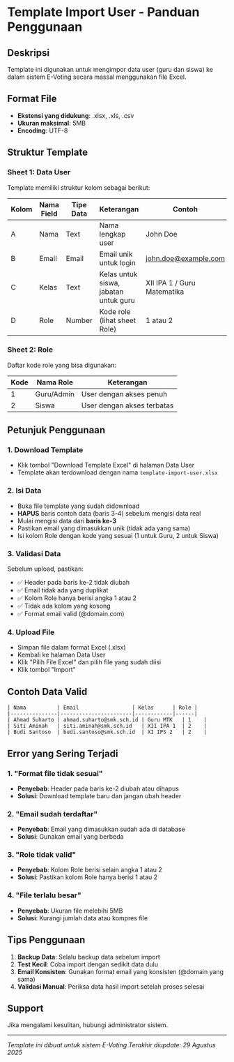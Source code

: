 # Template Import User - Panduan Penggunaan

## Deskripsi

Template ini digunakan untuk mengimpor data user (guru dan siswa) ke dalam sistem E-Voting secara massal menggunakan file Excel.

## Format File

-   **Ekstensi yang didukung**: .xlsx, .xls, .csv
-   **Ukuran maksimal**: 5MB
-   **Encoding**: UTF-8

## Struktur Template

### Sheet 1: Data User

Template memiliki struktur kolom sebagai berikut:

| Kolom | Nama Field | Tipe Data | Keterangan                            | Contoh                      |
| ----- | ---------- | --------- | ------------------------------------- | --------------------------- |
| A     | Nama       | Text      | Nama lengkap user                     | John Doe                    |
| B     | Email      | Email     | Email unik untuk login                | john.doe@example.com        |
| C     | Kelas      | Text      | Kelas untuk siswa, jabatan untuk guru | XII IPA 1 / Guru Matematika |
| D     | Role       | Number    | Kode role (lihat sheet Role)          | 1 atau 2                    |

### Sheet 2: Role

Daftar kode role yang bisa digunakan:

| Kode | Nama Role  | Keterangan                 |
| ---- | ---------- | -------------------------- |
| 1    | Guru/Admin | User dengan akses penuh    |
| 2    | Siswa      | User dengan akses terbatas |

## Petunjuk Penggunaan

### 1. Download Template

-   Klik tombol "Download Template Excel" di halaman Data User
-   Template akan terdownload dengan nama `template-import-user.xlsx`

### 2. Isi Data

-   Buka file template yang sudah didownload
-   **HAPUS** baris contoh data (baris 3-4) sebelum mengisi data real
-   Mulai mengisi data dari **baris ke-3**
-   Pastikan email yang dimasukkan unik (tidak ada yang sama)
-   Isi kolom Role dengan kode yang sesuai (1 untuk Guru, 2 untuk Siswa)

### 3. Validasi Data

Sebelum upload, pastikan:

-   ✅ Header pada baris ke-2 tidak diubah
-   ✅ Email tidak ada yang duplikat
-   ✅ Kolom Role hanya berisi angka 1 atau 2
-   ✅ Tidak ada kolom yang kosong
-   ✅ Format email valid (@domain.com)

### 4. Upload File

-   Simpan file dalam format Excel (.xlsx)
-   Kembali ke halaman Data User
-   Klik "Pilih File Excel" dan pilih file yang sudah diisi
-   Klik tombol "Import"

## Contoh Data Valid

```
| Nama          | Email                 | Kelas      | Role |
|---------------|-----------------------|------------|------|
| Ahmad Suharto | ahmad.suharto@smk.sch.id | Guru MTK   | 1    |
| Siti Aminah   | siti.aminah@smk.sch.id   | XII IPA 1  | 2    |
| Budi Santoso  | budi.santoso@smk.sch.id  | XI IPS 2   | 2    |
```

## Error yang Sering Terjadi

### 1. "Format file tidak sesuai"

-   **Penyebab**: Header pada baris ke-2 diubah atau dihapus
-   **Solusi**: Download template baru dan jangan ubah header

### 2. "Email sudah terdaftar"

-   **Penyebab**: Email yang dimasukkan sudah ada di database
-   **Solusi**: Gunakan email yang berbeda

### 3. "Role tidak valid"

-   **Penyebab**: Kolom Role berisi selain angka 1 atau 2
-   **Solusi**: Pastikan kolom Role hanya berisi 1 atau 2

### 4. "File terlalu besar"

-   **Penyebab**: Ukuran file melebihi 5MB
-   **Solusi**: Kurangi jumlah data atau kompres file

## Tips Penggunaan

1. **Backup Data**: Selalu backup data sebelum import
2. **Test Kecil**: Coba import dengan sedikit data dulu
3. **Email Konsisten**: Gunakan format email yang konsisten (@domain yang sama)
4. **Validasi Manual**: Periksa data hasil import setelah proses selesai

## Support

Jika mengalami kesulitan, hubungi administrator sistem.

---

_Template ini dibuat untuk sistem E-Voting_
_Terakhir diupdate: 29 Agustus 2025_
